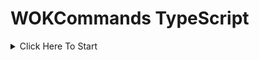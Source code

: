 # WOKCommands TypeScript

<details>
<summary>Click Here To Start</summary>
<p>

## 1. To Start Simply Pull, Download  or Clone This GitHub Repo

## 2. Once You Have Cloned, Run `npm i` To Install All The Dependincies

## 3. Edit .env To Your Configuration.
```
BOT_TOKEN=BOT_TOKEN_HERE
BOT_MONGOURI=MONGO_URL_HERE
BOT_PREFIX=BOT_PREFIX_HERE
```
## 4. Once Done Run `ts-node .` To Start Up

## 5. Make Commands And Events